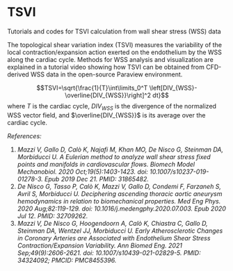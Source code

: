# TSVI
Tutorials and codes for TSVI calculation from wall shear stress (WSS) data

The topological shear variation index (TSVI) measures the variability of the local contraction/expansion action exerted on the endothelium by the WSS along the cardiac cycle.
Methods for WSS analysis and visualization are explained in a tutorial video showing how TSVI can be obtained from CFD-derived WSS data in the open-source Paraview environment.

$$TSVI=\sqrt{\frac{1}{T}\int\limits_0^T \left[DIV_{WSS}-\overline{DIV_{WSS}}\right]^2 dt}$$
where 
$T$ is the cardiac cycle, $DIV_{WSS}$ is the divergence of the normalized WSS vector field, and $\overline{DIV_{WSS}}$ is its average over the cardiac cycle.

*References:* <br />
1. *Mazzi V, Gallo D, Calò K, Najafi M, Khan MO, De Nisco G, Steinman DA, Morbiducci U. A Eulerian method to analyze wall shear stress fixed points and manifolds in cardiovascular flows. Biomech Model Mechanobiol. 2020 Oct;19(5):1403-1423. doi: 10.1007/s10237-019-01278-3. Epub 2019 Dec 21. PMID: 31865482.* <br />
2. *De Nisco G, Tasso P, Calò K, Mazzi V, Gallo D, Condemi F, Farzaneh S, Avril S, Morbiducci U. Deciphering ascending thoracic aortic aneurysm hemodynamics in relation to biomechanical properties. Med Eng Phys. 2020 Aug;82:119-129. doi: 10.1016/j.medengphy.2020.07.003. Epub 2020 Jul 12. PMID: 32709262.* <br />
3. *Mazzi V, De Nisco G, Hoogendoorn A, Calò K, Chiastra C, Gallo D, Steinman DA, Wentzel JJ, Morbiducci U. Early Atherosclerotic Changes in Coronary Arteries are Associated with Endothelium Shear Stress Contraction/Expansion Variability. Ann Biomed Eng. 2021 Sep;49(9):2606-2621. doi: 10.1007/s10439-021-02829-5. PMID: 34324092; PMCID: PMC8455396.*
